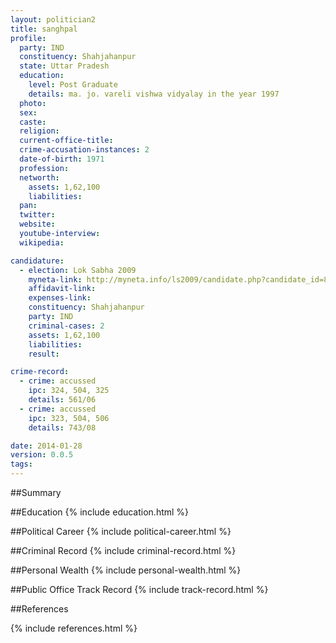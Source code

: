 ```yaml
---
layout: politician2
title: sanghpal
profile: 
  party: IND
  constituency: Shahjahanpur
  state: Uttar Pradesh
  education: 
    level: Post Graduate
    details: ma. jo. vareli vishwa vidyalay in the year 1997
  photo: 
  sex: 
  caste: 
  religion: 
  current-office-title: 
  crime-accusation-instances: 2
  date-of-birth: 1971
  profession: 
  networth: 
    assets: 1,62,100
    liabilities: 
  pan: 
  twitter: 
  website: 
  youtube-interview: 
  wikipedia: 

candidature: 
  - election: Lok Sabha 2009
    myneta-link: http://myneta.info/ls2009/candidate.php?candidate_id=8121
    affidavit-link: 
    expenses-link: 
    constituency: Shahjahanpur 
    party: IND
    criminal-cases: 2
    assets: 1,62,100
    liabilities: 
    result:  

crime-record: 
  - crime: accussed
    ipc: 324, 504, 325
    details: 561/06 
  - crime: accussed
    ipc: 323, 504, 506
    details: 743/08 

date: 2014-01-28
version: 0.0.5
tags: 
---
```

##Summary


##Education
{% include education.html %}


##Political Career
{% include political-career.html %}


##Criminal Record
{% include criminal-record.html %}


##Personal Wealth
{% include personal-wealth.html %}


##Public Office Track Record
{% include track-record.html %}


##References


{% include references.html %}